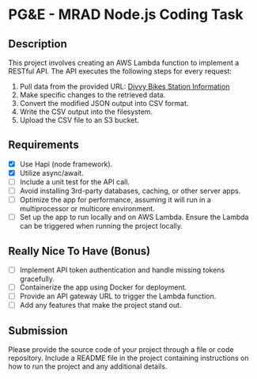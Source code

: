 # PG&E - MRAD Node.js Coding Task

## Description

This project involves creating an AWS Lambda function to implement a RESTful API. The API executes the following steps for every request:

1. Pull data from the provided URL: [Divvy Bikes Station Information](https://gbfs.divvybikes.com/gbfs/en/station_information.json)
2. Make specific changes to the retrieved data.
3. Convert the modified JSON output into CSV format.
4. Write the CSV output into the filesystem.
5. Upload the CSV file to an S3 bucket.

## Requirements

- [x] Use Hapi (node framework).
- [x] Utilize async/await.
- [ ] Include a unit test for the API call.
- [ ] Avoid installing 3rd-party databases, caching, or other server apps.
- [ ] Optimize the app for performance, assuming it will run in a multiprocessor or multicore environment.
- [ ] Set up the app to run locally and on AWS Lambda. Ensure the Lambda can be triggered when running the project locally.

## Really Nice To Have (Bonus)

- [ ] Implement API token authentication and handle missing tokens gracefully.
- [ ] Containerize the app using Docker for deployment.
- [ ] Provide an API gateway URL to trigger the Lambda function.
- [ ] Add any features that make the project stand out.

## Submission

Please provide the source code of your project through a file or code repository. Include a README file in the project containing instructions on how to run the project and any additional details.
